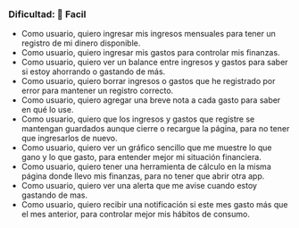 ### Dificultad: 🦋 Facil

- Como usuario, quiero ingresar mis ingresos mensuales para tener un registro de mi dinero disponible.
- Como usuario, quiero ingresar mis gastos para controlar mis finanzas.
- Como usuario, quiero ver un balance entre ingresos y gastos para saber si estoy ahorrando o gastando de más.
- Como usuario, quiero borrar ingresos o gastos que he registrado por error para mantener un registro correcto.
- Como usuario, quiero agregar una breve nota a cada gasto para saber en qué lo use.
- Como usuario, quiero que los ingresos y gastos que registre se mantengan guardados aunque cierre o recargue la página, para no tener que ingresarlos de nuevo.
- Como usuario, quiero ver un gráfico sencillo que me muestre lo que gano y lo que gasto, para entender mejor mi situación financiera.
- Como usuario, quiero tener una herramienta de cálculo en la misma página donde llevo mis finanzas, para no tener que abrir otra app.
- Como usuario, quiero ver una alerta que me avise cuando estoy gastando de mas.
- Como usuario, quiero recibir una notificación si este mes gasto más que el mes anterior, para controlar mejor mis hábitos de consumo.
